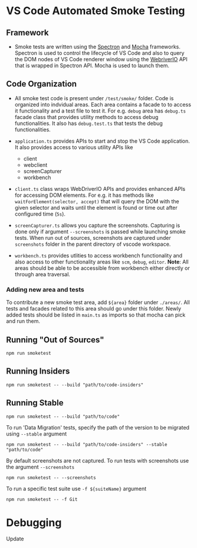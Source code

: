 # VS Code Automated Smoke Testing

## Framework
* Smoke tests are written using the [Spectron](https://electron.atom.io/spectron/) and [Mocha](https://mochajs.org/) frameworks. Spectron is used to control the lifecycle of VS Code and also to query the DOM nodes of VS Code renderer window using the [WebriverIO](http://webdriver.io/) API that is wrapped in Spectron API. Mocha is used to launch them.

## Code Organization
* All smoke test code is present under `/test/smoke/` folder. Code is organized into indvidual areas. Each area contains a facade to to access it functionality and a test file to test it. For e.g. `debug` area has `debug.ts` facade class that provides utility methods to access debug functionalities. It also has `debug.test.ts` that tests the debug functionalities.

* `application.ts` provides APIs to start and stop the VS Code application. It also provides access to various utility APIs like
	* client
	* webclient
	* screenCapturer
	* workbench

* `client.ts` class wraps WebDriverIO APIs and provides enhanced APIs for accessing DOM elements. For e.g. it has methods like `waitForElement(selector, accept)` that will query the DOM with the given selector and waits until the element is found or time out after configured time (`5s`).

* `screenCapturer.ts` allows you capture the screenshots. Capturing is done only if argument `--screenshots` is passed while launching smoke tests. When run out of sources, screenshots are captured under `screenshots` folder in the parent directory of vscode workspace.

* `workbench.ts` provides utlities to access workbench functionality and also access to other functionality areas like `scm`, `debug`, `editor`. **Note**: All areas should be able to be accessible from workbench either directly or through area traversal.

### Adding new area and tests
To contribute a new smoke test area, add `${area}` folder under `./areas/`. All tests and facades related to this area should go under this folder. Newly added tests should be listed in `main.ts` as imports so that mocha can pick and run them.

## Running "Out of Sources"
```
npm run smoketest
```

## Running Insiders
```
npm run smoketest -- --build "path/to/code-insiders"
```

## Running Stable
```
npm run smoketest -- --build "path/to/code"
```

To run 'Data Migration' tests, specify the path of the version to be migrated using `--stable` argument

```
npm run smoketest -- --build "path/to/code-insiders" --stable "path/to/code"
```

By default screenshots are not captured. To run tests with screenshots use the argument `--screenshots`

```
npm run smoketest -- --screenshots
```

To run a specific test suite use `-f ${suiteName}` argument

```
npm run smoketest -- -f Git
```

# Debugging

Update